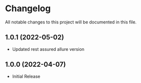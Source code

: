 # Changelog
All notable changes to this project will be documented in this file.

## 1.0.1 (2022-05-02)

* Updated rest assured allure version

## 1.0.0 (2022-04-07)

* Initial Release